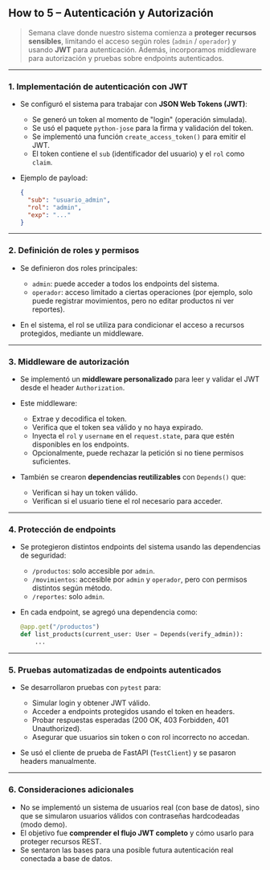 ##  How to 5 – Autenticación y Autorización

> Semana clave donde nuestro sistema comienza a **proteger recursos sensibles**, limitando el acceso según roles (`admin` / `operador`) y usando **JWT** para autenticación. Además, incorporamos middleware para autorización y pruebas sobre endpoints autenticados.

---

###  1. Implementación de autenticación con JWT

* Se configuró el sistema para trabajar con **JSON Web Tokens (JWT)**:

  * Se generó un token al momento de "login" (operación simulada).
  * Se usó el paquete `python-jose` para la firma y validación del token.
  * Se implementó una función `create_access_token()` para emitir el JWT.
  * El token contiene el `sub` (identificador del usuario) y el `rol` como `claim`.

* Ejemplo de payload:

  ```json
  {
    "sub": "usuario_admin",
    "rol": "admin",
    "exp": "..."
  }
  ```

---

###  2. Definición de roles y permisos

* Se definieron dos roles principales:

  * `admin`: puede acceder a todos los endpoints del sistema.
  * `operador`: acceso limitado a ciertas operaciones (por ejemplo, solo puede registrar movimientos, pero no editar productos ni ver reportes).

* En el sistema, el rol se utiliza para condicionar el acceso a recursos protegidos, mediante un middleware.

---

###  3. Middleware de autorización

* Se implementó un **middleware personalizado** para leer y validar el JWT desde el header `Authorization`.

* Este middleware:

  * Extrae y decodifica el token.
  * Verifica que el token sea válido y no haya expirado.
  * Inyecta el `rol` y `username` en el `request.state`, para que estén disponibles en los endpoints.
  * Opcionalmente, puede rechazar la petición si no tiene permisos suficientes.

* También se crearon **dependencias reutilizables** con `Depends()` que:

  * Verifican si hay un token válido.
  * Verifican si el usuario tiene el rol necesario para acceder.

---

###  4. Protección de endpoints

* Se protegieron distintos endpoints del sistema usando las dependencias de seguridad:

  * `/productos`: solo accesible por `admin`.
  * `/movimientos`: accesible por `admin` y `operador`, pero con permisos distintos según método.
  * `/reportes`: solo `admin`.

* En cada endpoint, se agregó una dependencia como:

  ```python
  @app.get("/productos")
  def list_products(current_user: User = Depends(verify_admin)):
      ...
  ```

---

###  5. Pruebas automatizadas de endpoints autenticados

* Se desarrollaron pruebas con `pytest` para:

  * Simular login y obtener JWT válido.
  * Acceder a endpoints protegidos usando el token en headers.
  * Probar respuestas esperadas (200 OK, 403 Forbidden, 401 Unauthorized).
  * Asegurar que usuarios sin token o con rol incorrecto no accedan.

* Se usó el cliente de prueba de FastAPI (`TestClient`) y se pasaron headers manualmente.

---

###  6. Consideraciones adicionales

* No se implementó un sistema de usuarios real (con base de datos), sino que se simularon usuarios válidos con contraseñas hardcodeadas (modo demo).
* El objetivo fue **comprender el flujo JWT completo** y cómo usarlo para proteger recursos REST.
* Se sentaron las bases para una posible futura autenticación real conectada a base de datos.